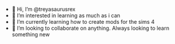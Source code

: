 - 👋 Hi, I’m @treyasaurusrex
- 👀 I’m interested in learning as much as i can
- 🌱 I’m currently learning how to create mods for the sims 4
- 💞️ I’m looking to collaborate on anything. Always looking to learn something new
<!---
- 📫 How to reach me ...
--->

<!---
treyasaurusrex/treyasaurusrex is a ✨ special ✨ repository because its `README.md` (this file) appears on your GitHub profile.
You can click the Preview link to take a look at your changes.
--->

